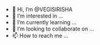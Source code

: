 - 👋 Hi, I’m @VEGISIRISHA
- 👀 I’m interested in ...
- 🌱 I’m currently learning ...
- 💞️ I’m looking to collaborate on ...
- 📫 How to reach me ...

<!---
VEGISIRISHA/VEGISIRISHA is a ✨ special ✨ repository because its `README.md` (this file) appears on your GitHub profile.
You can click the Preview link to take a look at your changes.
--->

